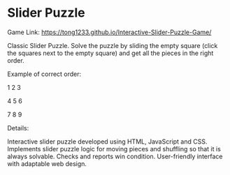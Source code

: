 # Slider Puzzle

Game Link: https://tong1233.github.io/Interactive-Slider-Puzzle-Game/

Classic Slider Puzzle. Solve the puzzle by sliding the empty square (click the squares next to the empty square) and get all the pieces in the right order.

Example of correct order:

1 2 3

4 5 6

7 8 9

Details:

Interactive slider puzzle developed using HTML, JavaScript and CSS.
Implements slider puzzle logic for moving pieces and shuffling so that it is always solvable. 
Checks and reports win condition.
User-friendly interface with adaptable web design. 
